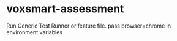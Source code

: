 # voxsmart-assessment
Run Generic Test Runner or feature file.
pass browser=chrome in environment variables
